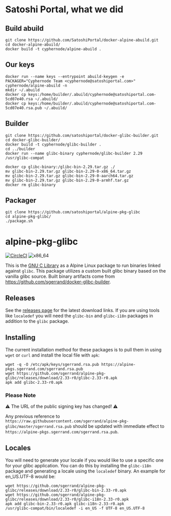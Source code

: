 # Satoshi Portal, what we did

## Build abuild

```
git clone https://github.com/SatoshiPortal/docker-alpine-abuild.git
cd docker-alpine-abuild/
docker build -t cyphernode/alpine-abuild .
```

## Our keys

```
docker run --name keys --entrypoint abuild-keygen -e PACKAGER="Cyphernode Team <cyphernode@satoshiportal.com>" cyphernode/alpine-abuild -n
mkdir ~/.abuild
docker cp keys:/home/builder/.abuild/cyphernode@satoshiportal.com-5cd07e40.rsa ~/.abuild/
docker cp keys:/home/builder/.abuild/cyphernode@satoshiportal.com-5cd07e40.rsa.pub ~/.abuild/
```

## Builder

```
git clone https://github.com/satoshiportal/docker-glibc-builder.git
cd docker-glibc-builder/
docker build -t cyphernode/glibc-builder .
cd ../builder
docker run --name glibc-binary cyphernode/glibc-builder 2.29 /usr/glibc-compat
```

```
docker cp glibc-binary:/glibc-bin-2.29.tar.gz ./
mv glibc-bin-2.29.tar.gz glibc-bin-2.29-0-x86_64.tar.gz
mv glibc-bin-2.29.tar.gz glibc-bin-2.29-0-aarch64.tar.gz
mv glibc-bin-2.29.tar.gz glibc-bin-2.29-0-armhf.tar.gz
docker rm glibc-binary
```

## Packager

```
git clone https://github.com/satoshiportal/alpine-pkg-glibc
cd alpine-pkg-glibc/
./package.sh
```


# alpine-pkg-glibc

[![CircleCI](https://circleci.com/gh/sgerrand/alpine-pkg-glibc/tree/master.svg?style=svg)](https://circleci.com/gh/sgerrand/alpine-pkg-glibc/tree/master) ![x86_64](https://img.shields.io/badge/x86__64-supported-brightgreen.svg)

This is the [GNU C Library](https://gnu.org/software/libc/) as a Alpine Linux package to run binaries linked against `glibc`. This package utilizes a custom built glibc binary based on the vanilla glibc source. Built binary artifacts come from https://github.com/sgerrand/docker-glibc-builder.

## Releases

See the [releases page](https://github.com/sgerrand/alpine-pkg-glibc/releases) for the latest download links. If you are using tools like `localedef` you will need the `glibc-bin` and `glibc-i18n` packages in addition to the `glibc` package.

## Installing

The current installation method for these packages is to pull them in using `wget` or `curl` and install the local file with `apk`:

    wget -q -O /etc/apk/keys/sgerrand.rsa.pub https://alpine-pkgs.sgerrand.com/sgerrand.rsa.pub
    wget https://github.com/sgerrand/alpine-pkg-glibc/releases/download/2.33-r0/glibc-2.33-r0.apk
    apk add glibc-2.33-r0.apk

### Please Note

:warning: The URL of the public signing key has changed! :warning:

Any previous reference to `https://raw.githubusercontent.com/sgerrand/alpine-pkg-glibc/master/sgerrand.rsa.pub` should be updated with immediate effect to `https://alpine-pkgs.sgerrand.com/sgerrand.rsa.pub`.

## Locales

You will need to generate your locale if you would like to use a specific one for your glibc application. You can do this by installing the `glibc-i18n` package and generating a locale using the `localedef` binary. An example for en_US.UTF-8 would be:

    wget https://github.com/sgerrand/alpine-pkg-glibc/releases/download/2.33-r0/glibc-bin-2.33-r0.apk
    wget https://github.com/sgerrand/alpine-pkg-glibc/releases/download/2.33-r0/glibc-i18n-2.33-r0.apk
    apk add glibc-bin-2.33-r0.apk glibc-i18n-2.33-r0.apk
    /usr/glibc-compat/bin/localedef -i en_US -f UTF-8 en_US.UTF-8
